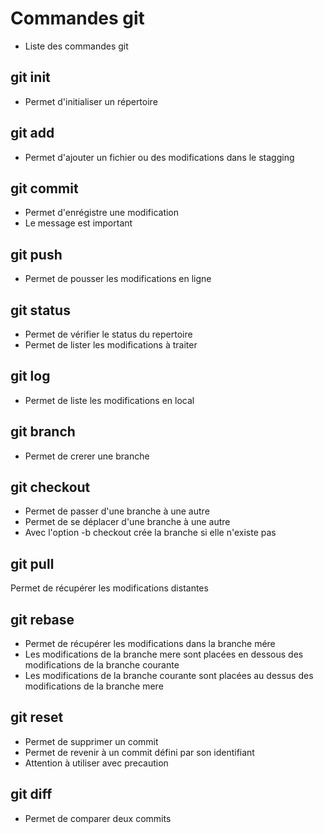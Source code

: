 # Commandes git

- Liste des commandes git

## git init
- Permet d'initialiser un répertoire

## git add
- Permet d'ajouter un fichier ou des modifications dans le stagging

## git commit
- Permet d'enrégistre une modification
- Le message est important

## git push
- Permet de pousser les modifications en ligne

## git status
- Permet de vérifier le status du repertoire
- Permet de lister les modifications à traiter 

## git log
- Permet de liste les modifications en local

## git branch
- Permet de crerer une branche

## git checkout
- Permet de passer d'une branche à une autre
- Permet de se déplacer d'une branche à une autre
- Avec l'option -b checkout crée la branche si elle n'existe pas

## git pull
Permet de récupérer les modifications distantes

## git rebase
- Permet de récupérer les modifications dans la branche mére 
- Les modifications de la branche mere sont placées en dessous des modifications de la branche 
courante
- Les modifications de la branche courante sont placées au dessus des modifications de la branche 
mere

## git reset 
- Permet de supprimer un commit 
- Permet de revenir à un commit défini par son identifiant
- Attention à utiliser avec precaution

## git diff 
- Permet de comparer deux commits